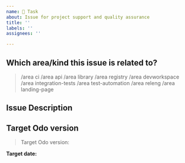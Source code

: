 ```yaml
---
name: 🔧 Task
about: Issue for project support and quality assurance
title: ''
labels: ''
assignees: ''

---
```


<!--

The Task issue template is for project support and quality assurance items.
For example, tests or ci related issues, readme update, technical debt, etc. can be created with this template.

For a new feature or an enhancement, please submit a feature request or user story issue.

Thanks for understanding and for contributing to the project!

-->

## Which area/kind this issue is related to?

<!--
    Uncomment appropriate `/area` lines, and delete the rest.
    For example, `> /area api` would simply become: `/area api`
-->

> /area ci
> /area api
> /area library
> /area registry
> /area devworkspace
> /area integration-tests
> /area test-automation
> /area releng
> /area landing-page

## Issue Description

<!--
    A clear and concise description of what the task is.
-->

## Target Odo version

<!--
    Please uncomment and provide the target Odo version if this task is for QE integration test.
    Leave if blank if it's a future QE issue.
    Delete this comment if it's not related QE integration test.
-->

> Target Odo version:


**Target date:** <!-- The expected date the the issue will be done. Should be set by the assignee -->